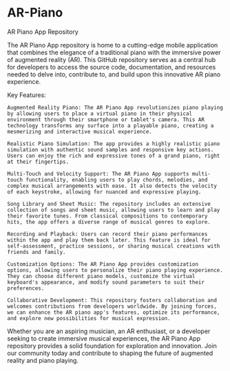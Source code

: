 # AR-Piano
AR Piano App Repository

The AR Piano App repository is home to a cutting-edge mobile application that combines the elegance of a traditional piano with the immersive power of augmented reality (AR). This GitHub repository serves as a central hub for developers to access the source code, documentation, and resources needed to delve into, contribute to, and build upon this innovative AR piano experience.

Key Features:

    Augmented Reality Piano: The AR Piano App revolutionizes piano playing by allowing users to place a virtual piano in their physical environment through their smartphone or tablet's camera. This AR technology transforms any surface into a playable piano, creating a mesmerizing and interactive musical experience.

    Realistic Piano Simulation: The app provides a highly realistic piano simulation with authentic sound samples and responsive key actions. Users can enjoy the rich and expressive tones of a grand piano, right at their fingertips.

    Multi-Touch and Velocity Support: The AR Piano App supports multi-touch functionality, enabling users to play chords, melodies, and complex musical arrangements with ease. It also detects the velocity of each keystroke, allowing for nuanced and expressive playing.

    Song Library and Sheet Music: The repository includes an extensive collection of songs and sheet music, allowing users to learn and play their favorite tunes. From classical compositions to contemporary hits, the app offers a diverse range of musical genres to explore.

    Recording and Playback: Users can record their piano performances within the app and play them back later. This feature is ideal for self-assessment, practice sessions, or sharing musical creations with friends and family.

    Customization Options: The AR Piano App provides customization options, allowing users to personalize their piano playing experience. They can choose different piano models, customize the virtual keyboard's appearance, and modify sound parameters to suit their preferences.

    Collaborative Development: This repository fosters collaboration and welcomes contributions from developers worldwide. By joining forces, we can enhance the AR piano app's features, optimize its performance, and explore new possibilities for musical expression.

Whether you are an aspiring musician, an AR enthusiast, or a developer seeking to create immersive musical experiences, the AR Piano App repository provides a solid foundation for exploration and innovation. Join our community today and contribute to shaping the future of augmented reality and piano playing.
